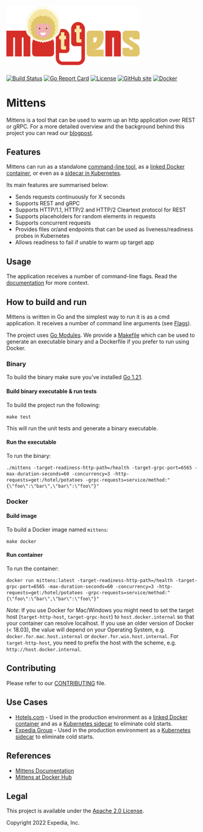<h1 align="left">
  <img width="350" alt="Mittens" src="images/mittens_logo.svg">
</h1>

[![Build Status](https://github.com/ExpediaGroup/mittens/workflows/Build/badge.svg)](https://github.com/ExpediaGroup/mittens/actions?query=workflow:"Build")
[![Go Report Card](https://goreportcard.com/badge/github.com/ExpediaGroup/mittens)](https://goreportcard.com/report/github.com/ExpediaGroup/mittens)
[![License](https://img.shields.io/badge/License-Apache%202.0-blue.svg)](https://opensource.org/licenses/Apache-2.0)
[![GitHub site](https://img.shields.io/badge/GitHub-site-blue.svg)](https://expediagroup.github.io/mittens/)
[![Docker](https://img.shields.io/badge/docker-mittens-blue.svg)](https://hub.docker.com/r/expediagroup/mittens/)

# Mittens
Mittens is a tool that can be used to warm up an http application over REST or gRPC. For a more detailed overview and the background behind this project you can read our [blogpost](https://medium.com/expedia-group-tech/mittens-warming-up-your-application-f8dd244357b0).

## Features

Mittens can run as a standalone [command-line tool](https://expediagroup.github.io/mittens/docs/installation/running#run-as-a-cmd-application), as a [linked Docker container](https://expediagroup.github.io/mittens/docs/installation/running#run-as-a-linked-docker-container), or even as a [sidecar in Kubernetes](https://expediagroup.github.io/mittens/docs/installation/running#run-as-a-sidecar-on-kubernetes).

Its main features are summarised below:
- Sends requests continuously for X seconds
- Supports REST and gRPC
- Supports HTTP/1.1, HTTP/2 and HTTP/2 Cleartext protocol for REST
- Supports placeholders for random elements in requests
- Supports concurrent requests
- Provides files or/and endpoints that can be used as liveness/readiness probes in Kubernetes
- Allows readiness to fail if unable to warm up target app

## Usage
The application receives a number of command-line flags. Read the [documentation](https://expediagroup.github.io/mittens/docs/about/getting-started) for more context.

## How to build and run
Mittens is written in Go and the simplest way to run it is as a cmd application. It receives a number of command line arguments (see [Flags](https://expediagroup.github.io/mittens/docs/about/getting-started#flags)).

The project uses [Go Modules](https://github.com/golang/go/wiki/Modules).
We provide a [Makefile](Makefile) which can be used to generate an executable binary and a Dockerfile if you prefer to run using Docker.

### Binary

To build the binary make sure you've installed [Go 1.21](https://golang.org/dl/).

#### Build binary executable & run tests

To build the project run the following:

    make test

This will run the unit tests and generate a binary executable.

#### Run the executable

To run the binary:
        
    ./mittens -target-readiness-http-path=/health -target-grpc-port=6565 -max-duration-seconds=60 -concurrency=3 -http-requests=get:/hotel/potatoes -grpc-requests=service/method:"{\"foo\":\"bar\",\"bar\":\"foo\"}"

### Docker
#### Build image

To build a Docker image named `mittens`:

    make docker

#### Run container

To run the container:

    docker run mittens:latest -target-readiness-http-path=/health -target-grpc-port=6565 -max-duration-seconds=60 -concurrency=3 -http-requests=get:/hotel/potatoes -grpc-requests=service/method:"{\"foo\":\"bar\",\"bar\":\"foo\"}"

_Note_: If you use Docker for Mac/Windows you might need to set the target host (`target-http-host`, `target-grpc-host`) to `host.docker.internal` so that your container can resolve localhost. If you use an older version of Docker (< 18.03), the value will depend on your Operating System, e.g. `docker.for.mac.host.internal` or `docker.for.win.host.internal`. For `target-http-host`, you need to prefix the host with the scheme, e.g. `http://host.docker.internal`.

## Contributing

Please refer to our [CONTRIBUTING](./CONTRIBUTING.md) file.

## Use Cases

* [Hotels.com](https://www.hotels.com/) - Used in the production environment as a [linked Docker container](https://expediagroup.github.io/mittens/docs/installation/running#run-as-a-linked-docker-container) and as a [Kubernetes sidecar](https://expediagroup.github.io/mittens/docs/installation/running#run-as-a-sidecar-on-kubernetes) to eliminate cold starts. 
* [Expedia Group](https://www.expediagroup.com/) - Used in the production environment as a [Kubernetes sidecar](https://expediagroup.github.io/mittens/docs/installation/running#run-as-a-sidecar-on-kubernetes) to eliminate cold starts. 

## References

* [Mittens Documentation](https://expediagroup.github.io/mittens/docs/about/getting-started)
* [Mittens at Docker Hub](https://hub.docker.com/r/expediagroup/mittens/)

## Legal

This project is available under the [Apache 2.0 License](http://www.apache.org/licenses/LICENSE-2.0.html).

Copyright 2022 Expedia, Inc.
